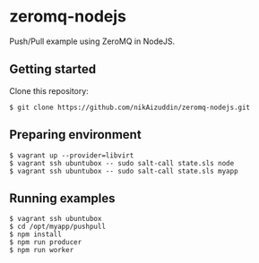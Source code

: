 # zeromq-nodejs

Push/Pull example using ZeroMQ in NodeJS.


## Getting started

Clone this repository:
```
$ git clone https://github.com/nikAizuddin/zeromq-nodejs.git
```


## Preparing environment

```
$ vagrant up --provider=libvirt
$ vagrant ssh ubuntubox -- sudo salt-call state.sls node
$ vagrant ssh ubuntubox -- sudo salt-call state.sls myapp
```


## Running examples

```
$ vagrant ssh ubuntubox
$ cd /opt/myapp/pushpull
$ npm install
$ npm run producer
$ npm run worker
```
